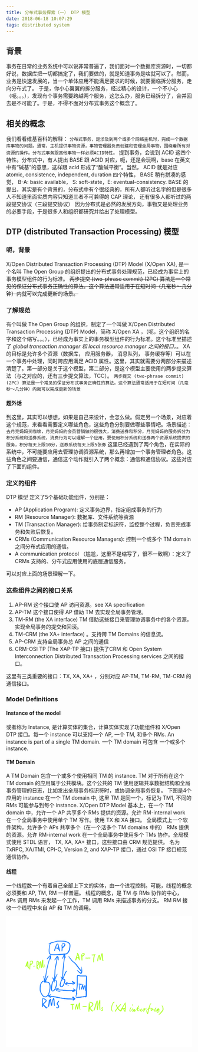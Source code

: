 ```yaml
---
title: 分布式事务探索（一） DTP 模型
date: 2018-06-18 10:07:29
tags: distributed system
---
```


## 背景
事务在日常的业务系统中可以说非常普遍了，我们面对一个数据库资源时，一切都好说，数据库把一切都搞定了，我们要做的，就是知道事务是啥就可以了。然而，业务是快速发展的，当一个单体应用不能满足要求的时候，就要面临拆分服务，走向分布式了。
于是，你小心翼翼的拆分服务，经过精心的设计，一个不小心（呃。。。），发现有个事务需要跨越两个服务，这怎么办，服务已经拆分了，合并回去是不可能了。于是，不得不面对分布式事务这个概念了。

## 相关的概念
我们看看维基百科的解释：
`分布式事务，是涉及到两个或多个网络主机时，完成一个数据库事物的问题。通常，主机提供事物资源，事物管理器负责创建和管理全局事物，围绕着所有对资源的操作。分布式事务跟其他事物一样必须ACID特性。`
提到事务，会说到 ACID 这四个特性。分布式中，有人提出 BASE 跟 ACID 对应，呃，还是会玩啊，base 在英文中有“碱基”的意思，这样跟 acid 形成了“酸碱平衡”。当然， ACID 就是对应 atomic, consistence, independent, duration 四个特性， BASE 稍有拼凑的感觉， B-A: basic available， S: soft-state，E: eventual-consistency.
BASE 的提出，其实是有个背景的，分布式中有个很经典的，所有人都听过名字的但是很多人不知道里面实质内容只知道三者不可兼得的 CAP 理论，
还有很多人都听过的两段提交协议（三段提交协议）
因为分布式是必然的发展方向，事物又是处理业务的必要手段，于是很多人和组织都研究并给出了处理模型。
## DTP (distributed Transaction Processing) 模型
### 呃，背景
X/Open Distributed Transaction Processing (DTP) Model (X/Open XA), 是一个名叫 The Open Group 的组织提出的分布式事务处理规范，已经成为事实上的事务模型组件的行为标准。
~~两步提交 (two-phrase commit) (2PC) 算法是一个常见的保证分布式事务正确性的算法。这个算法通常适用于在短时间（几毫秒～几分钟）内就可以完成更新的场景。~~
### 了解规范
有个叫做 The Open Group 的组织，制定了一个叫做 X/Open Distributed Transaction Processing (DTP) Model，简称 X/Open XA ，（呃，这个组织的名字和这个缩写。。。），已经成为事实上的事务模型组件的行为标准。这个标准里描述了 *global transaction manager 和 local resource manager 之间的接口。*。 XA 的目标是允许多个资源（数据库， 应用服务器， 消息队列， 事务缓存等）可以在一个事务中处理，同时跨应用满足 ACID 属性。这里，其实就需要分两部分来描述清楚了。第一部分是关于这个模型，第二部分，是这个模型主要使用的两步提交算法（与之对应的，还有三步提交算法，TCC）。
`两步提交 (two-phrase commit) (2PC) 算法是一个常见的保证分布式事务正确性的算法。这个算法通常适用于在短时间（几毫秒～几分钟）内就可以完成更新的场景`
#### 题外话
到这里，其实可以想想，如果是自己来设计，会怎么做。假定另一个场景，对应着这个规范，来看看需要定义哪些角色，这些角色分别要做哪些事情吧。场景描述：
`去月亮妈妈买咖啡，月亮妈妈的会员营销做的很强大，消费送券和积分，月亮妈妈的服务拆分为积分系统和送券系统，消费行为可以理解一个应用，要使用积分系统和送券两个资源系统提供的服务，积分每天上限10分，送券系统每天上限5张券`
这里已经遇到了两个角色，在实际的系统中，不可能要应用去管理协调资源系统，那么再增加一个事务管理者角色。这些角色之间要通信，通信这个动作就引入了两个概念：通信和通信协议。这些对应了下面的组件。

### 定义的组件
DTP 模型 定义了5个基础功能组件，分别是：
* AP (Application Program): 定义事务边界，指定组成事务的行为
* RM (Resource Manager): 数据库、文件系统等资源
* TM (Transaction Manager): 给事务制定标识符，监控整个过程，负责完成事务和失败后恢复。
* CRMs (Communication Resource Managers): 控制一个或多个 TM domain 之间分布式应用的通信。
* A communication protocol （尴尬，这里不是缩写了，很不一致啊）：定义了 CRMs 支持的、分布式应用使用的底层通信服务。

可以对应上面的场景理解一下。

### 这些组件之间的接口关系
1. AP-RM 这个接口使 AP 访问资源。see XA specification
2. AP-TM 这个接口使得 AP 借助 TM 去实现全局事务管理。
3. TM-RM (the XA interface) TM 借助这些接口来管理协调事务中的各个资源，实现全局事务的提交和回滚。
4. TM-CRM (the XA+ interface) 。支持跨 TM Domains 的信息流。
5. AP-CRM 支持全局事务总 AP 之间的通信
6. CRM-OSI TP (The XAP-TP 接口) 提供了CRM 和 Open System Interconnection Distributed Transaction Processing services 之间的接口。

这里有三类重要的接口：TX, XA, XA+ ，分别对应 AP-TM, TM-RM, TM-CRM 的通信接口。

### Model Definitions
#### Instance of the model
或者称为 Instance, 是计算实体的集合，计算实体实现了功能组件和 X/Open DTP 接口。每一个 instance 可以支持一个 AP, 一个 TM, 和多个 RMs. An instance is part of a single TM domain. 一个 TM domain 可包含 一个或多个 instance.
#### TM Domain
A TM Domain 包含一个或多个使用相同 TM 的 instance.  TM 对于所有在这个 TM domain 的应用属于公共模块。这个公共的 TM 使用逻辑共享数据结构和全局事务管理的日志，比如发出全局事务标识符时，或协调全局事务恢复。
下图是4个应用的 instance 在一个 TM domain 中, 这里 TM 是同一个，标记为 TM1, 不同的 RMs 可能参与到每个 instance.
X/Open DTP Model
基本上，在一个 TM domain 中，允许一个 AP 共享多个 RMs 提供的资源。允许 RM-internal work 在一个全局事务中使用单个 TM 写作。使用 TX 和 XA 接口。
全局模式上一个软件架构，允许多个 APs 共享多个（在一个活多个 TM domains 中的） RMs 提供的资源。允许 RM-internal work 在一个全局事务中使用多个 TMs 协作。全局模式使用 STDL 语言， TX, XA, XA+ 接口，这些接口由 CRM 规范提供。 名为 TxRPC, XA/TMI, CPI-C, Version 2, and XAP-TP 接口，通过 OSI TP 接口规范通信协作。
#### 线程
一个线程数一个有着自己全部上下文的实体，由一个进程控制。可能，线程的概念必须要和 AP, TM, RM 一样普遍。
线程的概念，是 TM 与 RMs 协作的中心， APs 调用 RMs 来发起一个工作，TM 调用 RMs 来描述事务的分支。
RM 
RM 接收一个线程中来自 AP 和 TM 的调用。

![帮助理解的图片](./dtp_1.png)

